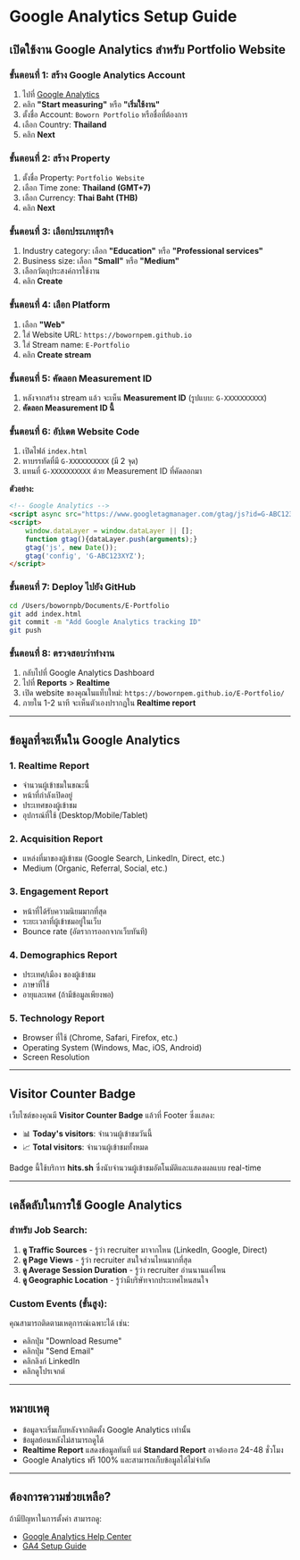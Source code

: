 # Google Analytics Setup Guide

## เปิดใช้งาน Google Analytics สำหรับ Portfolio Website

### ขั้นตอนที่ 1: สร้าง Google Analytics Account

1. ไปที่ [Google Analytics](https://analytics.google.com/)
2. คลิก **"Start measuring"** หรือ **"เริ่มใช้งาน"**
3. ตั้งชื่อ Account: `Boworn Portfolio` หรือชื่อที่ต้องการ
4. เลือก Country: **Thailand**
5. คลิก **Next**

### ขั้นตอนที่ 2: สร้าง Property

1. ตั้งชื่อ Property: `Portfolio Website`
2. เลือก Time zone: **Thailand (GMT+7)**
3. เลือก Currency: **Thai Baht (THB)**
4. คลิก **Next**

### ขั้นตอนที่ 3: เลือกประเภทธุรกิจ

1. Industry category: เลือก **"Education"** หรือ **"Professional services"**
2. Business size: เลือก **"Small"** หรือ **"Medium"**
3. เลือกวัตถุประสงค์การใช้งาน
4. คลิก **Create**

### ขั้นตอนที่ 4: เลือก Platform

1. เลือก **"Web"**
2. ใส่ Website URL: `https://bowornpem.github.io`
3. ใส่ Stream name: `E-Portfolio`
4. คลิก **Create stream**

### ขั้นตอนที่ 5: คัดลอก Measurement ID

1. หลังจากสร้าง stream แล้ว จะเห็น **Measurement ID** (รูปแบบ: `G-XXXXXXXXXX`)
2. **คัดลอก Measurement ID นี้**

### ขั้นตอนที่ 6: อัปเดต Website Code

1. เปิดไฟล์ `index.html`
2. หาบรรทัดที่มี `G-XXXXXXXXXX` (มี 2 จุด)
3. แทนที่ `G-XXXXXXXXXX` ด้วย Measurement ID ที่คัดลอกมา

**ตัวอย่าง:**
```html
<!-- Google Analytics -->
<script async src="https://www.googletagmanager.com/gtag/js?id=G-ABC123XYZ"></script>
<script>
    window.dataLayer = window.dataLayer || [];
    function gtag(){dataLayer.push(arguments);}
    gtag('js', new Date());
    gtag('config', 'G-ABC123XYZ');
</script>
```

### ขั้นตอนที่ 7: Deploy ไปยัง GitHub

```bash
cd /Users/bowornpb/Documents/E-Portfolio
git add index.html
git commit -m "Add Google Analytics tracking ID"
git push
```

### ขั้นตอนที่ 8: ตรวจสอบว่าทำงาน

1. กลับไปที่ Google Analytics Dashboard
2. ไปที่ **Reports** > **Realtime**
3. เปิด website ของคุณในแท็บใหม่: `https://bowornpem.github.io/E-Portfolio/`
4. ภายใน 1-2 นาที จะเห็นตัวเองปรากฏใน **Realtime report**

---

## ข้อมูลที่จะเห็นใน Google Analytics

### 1. **Realtime Report**
- จำนวนผู้เข้าชมในขณะนี้
- หน้าที่กำลังเปิดอยู่
- ประเทศของผู้เข้าชม
- อุปกรณ์ที่ใช้ (Desktop/Mobile/Tablet)

### 2. **Acquisition Report**
- แหล่งที่มาของผู้เข้าชม (Google Search, LinkedIn, Direct, etc.)
- Medium (Organic, Referral, Social, etc.)

### 3. **Engagement Report**
- หน้าที่ได้รับความนิยมมากที่สุด
- ระยะเวลาที่ผู้เข้าชมอยู่ในเว็บ
- Bounce rate (อัตราการออกจากเว็บทันที)

### 4. **Demographics Report**
- ประเทศ/เมือง ของผู้เข้าชม
- ภาษาที่ใช้
- อายุและเพศ (ถ้ามีข้อมูลเพียงพอ)

### 5. **Technology Report**
- Browser ที่ใช้ (Chrome, Safari, Firefox, etc.)
- Operating System (Windows, Mac, iOS, Android)
- Screen Resolution

---

## Visitor Counter Badge

เว็บไซต์ของคุณมี **Visitor Counter Badge** แล้วที่ Footer ซึ่งแสดง:
- 📊 **Today's visitors**: จำนวนผู้เข้าชมวันนี้
- 📈 **Total visitors**: จำนวนผู้เข้าชมทั้งหมด

Badge นี้ใช้บริการ **hits.sh** ซึ่งนับจำนวนผู้เข้าชมอัตโนมัติและแสดงผลแบบ real-time

---

## เคล็ดลับในการใช้ Google Analytics

### สำหรับ Job Search:
1. **ดู Traffic Sources** - รู้ว่า recruiter มาจากไหน (LinkedIn, Google, Direct)
2. **ดู Page Views** - รู้ว่า recruiter สนใจส่วนไหนมากที่สุด
3. **ดู Average Session Duration** - รู้ว่า recruiter อ่านนานแค่ไหน
4. **ดู Geographic Location** - รู้ว่ามีบริษัทจากประเทศไหนสนใจ

### Custom Events (ขั้นสูง):
คุณสามารถติดตามเหตุการณ์เฉพาะได้ เช่น:
- คลิกปุ่ม "Download Resume"
- คลิกปุ่ม "Send Email"
- คลิกลิงก์ LinkedIn
- คลิกดูโปรเจกต์

---

## หมายเหตุ

- ข้อมูลจะเริ่มเก็บหลังจากติดตั้ง Google Analytics เท่านั้น
- ข้อมูลย้อนหลังไม่สามารถดูได้
- **Realtime Report** แสดงข้อมูลทันที แต่ **Standard Report** อาจต้องรอ 24-48 ชั่วโมง
- Google Analytics ฟรี 100% และสามารถเก็บข้อมูลได้ไม่จำกัด

---

## ต้องการความช่วยเหลือ?

ถ้ามีปัญหาในการตั้งค่า สามารถดู:
- [Google Analytics Help Center](https://support.google.com/analytics/)
- [GA4 Setup Guide](https://support.google.com/analytics/answer/9304153)
